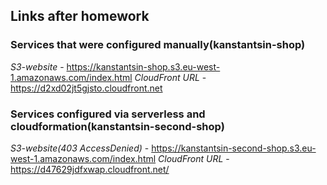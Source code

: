 ## Links after homework

### Services that were configured manually(kanstantsin-shop)
*S3-website* - https://kanstantsin-shop.s3.eu-west-1.amazonaws.com/index.html
*CloudFront URL* - https://d2xd02jt5gjsto.cloudfront.net

### Services configured via serverless and cloudformation(kanstantsin-second-shop)
*S3-website(403 AccessDenied)* - https://kanstantsin-second-shop.s3.eu-west-1.amazonaws.com/index.html
*CloudFront URL* - https://d47629jdfxwap.cloudfront.net/


